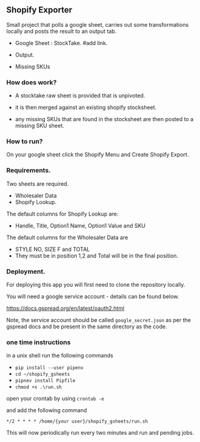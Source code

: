 ## Shopify Exporter


Small project that polls a google sheet, carries out some transformations locally and posts the result to an output tab.


- Google Sheet : StockTake. #add link.

- Output. 

- Missing SKUs



### How does work?

* A stocktake raw sheet is provided that is unpivoted.

* it is then merged against an existing shopify stocksheet.

* any missing SKUs that are found in the stocksheet are then posted to a missing SKU sheet.


### How to run?

On your google sheet click the Shopify Menu and Create Shopify Export.



### Requirements.

Two sheets are required.

- Wholesaler Data
- Shopify Lookup.

The default columns for Shopify Lookup are:
- Handle, Title, Option1 Name, Option1 Value and SKU

The default columns for the Wholesaler Data are

- STYLE NO, SIZE F and TOTAL 
- They must be in position 1,2 and Total will be in the final position.


### Deployment.

For deploying this app you will first need to clone the repository locally.

You will need a google service account  - details can be found below.

https://docs.gspread.org/en/latest/oauth2.html

Note, the service account should be called `google_secret.json` as per the gspread docs and be present in the same directory as the code.


### one time instructions

in a unix shell run the following commands

- `pip install --user pipenv`
- `cd ~/shopify_gsheets`
- `pipnev install Pipfile`
- `chmod +x .\run.sh`

open your crontab by using `crontab -e`

and add the following command

`*/2 * * * * /home/{your user}/shopify_gsheets/run.sh`

This will now periodically run every two minutes and run and pending jobs.
